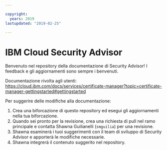 ```yaml
---

copyright:
  years: 2019
lastupdated: "2019-02-25"

---
```


# IBM Cloud Security Advisor

Benvenuto nel repository della documentazione di Security Advisor! I feedback e gli aggiornamenti sono sempre i benvenuti.

Documentazione rivolta agli utenti: https://cloud.ibm.com/docs/services/certificate-manager?topic=certificate-manager-gettingstarted#gettingstarted





Per suggerire delle modifiche alla documentazione:

1. Crea una biforcazione di questo repository ed esegui gli aggiornamenti nella tua biforcazione. 
2. Quando sei pronto per la revisione, crea una richiesta di pull nel ramo principale e contatta Shawna Guilianelli (`smguilia`) per una revisione.
3. Shawna esaminerà i tuoi suggerimenti con il team di sviluppo di Security Advisor e apporterà le modifiche necessarie. 
4. Shawna integrerà il contenuto suggerito nel repository.



